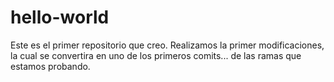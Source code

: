 # hello-world
Este es el primer repositorio que creo. Realizamos la primer modificaciones, la cual se convertira en uno de los primeros comits... de las ramas que estamos probando. 
